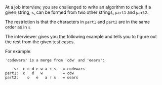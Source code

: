 At a job interview, you are challenged to write an algorithm to check if a given string, `s`, can be formed from two other strings, `part1` and `part2`.

The restriction is that the characters in `part1` and `part2` are in the same order as in `s`.

The interviewer gives you the following example and tells you to figure out the rest from the given test cases.

For example:

```
'codewars' is a merge from 'cdw' and 'oears':

    s:  c o d e w a r s   = codewars
part1:  c   d   w         = cdw
part2:    o   e   a r s   = oears
```